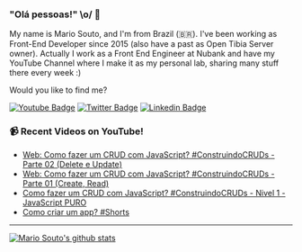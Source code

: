 ### "Olá pessoas!" \o/ 👋

My name is Mario Souto, and I'm from Brazil (🇧🇷). I've been working as Front-End Developer since 2015 (also have a past as Open Tibia Server owner). Actually I work as a Front End Engineer at Nubank and have my YouTube Channel where I make it as my personal lab, sharing many stuff there every week :)

Would you like to find me?

[![Youtube Badge](https://img.shields.io/badge/-Youtube-FF0000?style=flat-square&labelColor=FF0000&logo=youtube&logoColor=white&link=https://youtube.com/c/DevSoutinho)](https://youtube.com/c/DevSoutinho)
[![Twitter Badge](https://img.shields.io/badge/-Twitter-1ca0f1?style=flat-square&labelColor=1ca0f1&logo=twitter&logoColor=white&link=https://twitter.com/omariosouto)](https://twitter.com/omariosouto)
[![Linkedin Badge](https://img.shields.io/badge/-LinkedIn-blue?style=flat-square&logo=Linkedin&logoColor=white&link=https://www.linkedin.com/in/omariosouto)](https://www.linkedin.com/in/omariosouto)

### 📹 Recent Videos on YouTube!

<!-- YOUTUBE:START -->
- [Web: Como fazer um CRUD com JavaScript? #ConstruindoCRUDs - Parte 02 &lpar;Delete e Update&rpar;](https://www.youtube.com/watch?v=35USNGMCMAc)
- [Web: Como fazer um CRUD com JavaScript? #ConstruindoCRUDs - Parte 01 &lpar;Create, Read&rpar;](https://www.youtube.com/watch?v=tRcnPcSbGrI)
- [Como fazer um CRUD com JavaScript? #ConstruindoCRUDs - Nivel 1 - JavaScript PURO](https://www.youtube.com/watch?v=5I4W0Mtcfqo)
- [Como criar um app? #Shorts](https://www.youtube.com/watch?v=KWntOY5KKSA)
<!-- YOUTUBE:END -->

____


[![Mario Souto's github stats](https://github-readme-stats.vercel.app/api?username=omariosouto&theme=dark&show_icons=true&count_private=true)](https://github.com/omariosouto)
